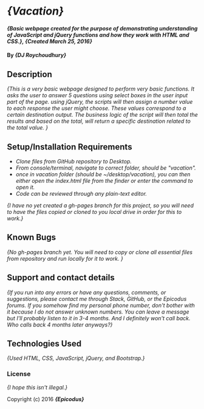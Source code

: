 # _{Vacation}_

#### _{Basic webpage created for the purpose of demonstrating understanding of JavaScript and jQuery functions and how they work with HTML and CSS.}, {Created March 25, 2016}_

#### By _**{DJ Roychoudhury}**_

## Description

_{This is a very basic webpage designed to perform very basic functions. It asks the user to answer 5 questions using select boxes in the user input part of the page. using jQuery, the scripts will then assign a number value to each response the user might choose. These values correspond to a certain destination output. The business logic of the script will then total the results and based on the total, will return a specific destination related to the total value. }_

## Setup/Installation Requirements

* _Clone files from GitHub repository to Desktop._
* _From console/terminal, navigate to correct folder, should be "vacation"._
* _once in vacation folder (should be ~/desktop/vacation), you can then either open the index.html file from the finder or enter the command to open it._
* _Code can be reviewed through any plain-text editor._

_{I have no yet created a gh-pages branch for this project, so you will need to have the files copied or cloned to you local drive in order for this to work.}_

## Known Bugs

_{No gh-pages branch yet. You will need to copy or clone all essential files from repository and run locally for it to work. }_

## Support and contact details

_{If you run into any errors or have any questions, comments, or suggestions, please contact me through Stack, GitHub, or the Epicodus forums. If you somehow find my personal phone number, don't bother with it because I do not answer unknown numbers. You can leave a message but I'll probably listen to it in 3-4 months. And I definitely won't call back. Who calls back 4 months later anyways?}_

## Technologies Used

_{Used HTML, CSS, JavaScript, jQuery, and Bootstrap.}_

### License

*{I hope this isn't illegal.}*

Copyright (c) 2016 **_{Epicodus}_**
